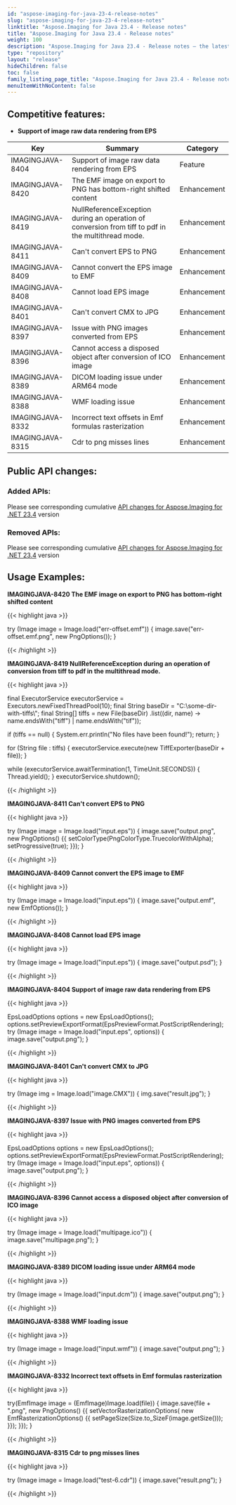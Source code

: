 ```yaml
---
id: "aspose-imaging-for-java-23-4-release-notes"
slug: "aspose-imaging-for-java-23-4-release-notes"
linktitle: "Aspose.Imaging for Java 23.4 - Release notes"
title: "Aspose.Imaging for Java 23.4 - Release notes"
weight: 100
description: "Aspose.Imaging for Java 23.4 - Release notes – the latest updates and fixes."
type: "repository"
layout: "release"
hideChildren: false
toc: false
family_listing_page_title: "Aspose.Imaging for Java 23.4 - Release notes"
menuItemWithNoContent: false
---
```


## Competitive features:

- **Support of image raw data rendering from EPS**

| **Key**         | **Summary**                                                                                                                                                              | **Category** |
|-----------------|--------------------------------------------------------------------------------------------------------------------------------------------------------------------------|--------------|
| IMAGINGJAVA-8404 | Support of image raw data rendering from EPS                                                                                                                                  | Feature      |
| IMAGINGJAVA-8420 | The EMF image on export to PNG has bottom-right shifted content                                                                                                                                  | Enhancement      |
| IMAGINGJAVA-8419 | NullReferenceException during an operation of conversion from tiff to pdf in the multithread mode.                                                                                                                                  | Enhancement      |
| IMAGINGJAVA-8411 | Can't convert EPS to PNG                                                                                                                                  | Enhancement      |
| IMAGINGJAVA-8409 | Cannot convert the EPS image to EMF                                                                                                                                  | Enhancement      |
| IMAGINGJAVA-8408 | Cannot load EPS image                                                                                                                                  | Enhancement      |
| IMAGINGJAVA-8401 | Can't convert CMX to JPG                                                                                                                                  | Enhancement      |
| IMAGINGJAVA-8397 | Issue with PNG images converted from EPS                                                                                                                                  | Enhancement      |
| IMAGINGJAVA-8396 | Cannot access a disposed object after conversion of ICO image                                                                                                                                  | Enhancement      |
| IMAGINGJAVA-8389 | DICOM loading issue under ARM64 mode                                                                                                                                  | Enhancement      |
| IMAGINGJAVA-8388 | WMF loading issue                                                                                                                                  | Enhancement      |
| IMAGINGJAVA-8332 | Incorrect text offsets in Emf formulas rasterization                                                                                                                                  | Enhancement      |
| IMAGINGJAVA-8315 | Cdr to png misses lines                                                                                                                                  | Enhancement      |

## Public API changes:

### Added APIs:

Please see corresponding cumulative [API changes for Aspose.Imaging for .NET 23.4](/imaging/net/release-notes/2023/aspose-imaging-for-net-23-4-release-notes/) version

### Removed APIs:

Please see corresponding cumulative [API changes for Aspose.Imaging for .NET 23.4](/imaging/net/release-notes/2023/aspose-imaging-for-net-23-4-release-notes/) version

## Usage Examples:

**IMAGINGJAVA-8420 The EMF image on export to PNG has bottom-right shifted content**

{{< highlight java >}}

try (Image image = Image.load("err-offset.emf"))
{
	image.save("err-offset.emf.png", new PngOptions());
}

{{< /highlight >}}

**IMAGINGJAVA-8419 NullReferenceException during an operation of conversion from tiff to pdf in the multithread mode.**

{{< highlight java >}}

final ExecutorService executorService = Executors.newFixedThreadPool(10);
final String baseDir = "C:\\some-dir-with-tiffs\\";
final String[] tiffs = new File(baseDir)
		.list((dir, name) -> name.endsWith("tiff") | name.endsWith("tif"));

if (tiffs == null)
{
	System.err.println("No files have been found!");
	return;
}

for (String file : tiffs)
{
	executorService.execute(new TiffExporter(baseDir + file));
}

while (executorService.awaitTermination(1, TimeUnit.SECONDS))
{
	Thread.yield();
}
executorService.shutdown();

{{< /highlight >}}

**IMAGINGJAVA-8411 Can't convert EPS to PNG**

{{< highlight java >}}

try (Image image = Image.load("input.eps"))
{
    image.save("output.png", new PngOptions() {{
		setColorType(PngColorType.TruecolorWithAlpha);
		setProgressive(true);
		}});
}

{{< /highlight >}}

**IMAGINGJAVA-8409 Cannot convert the EPS image to EMF**

{{< highlight java >}}

try (Image image = Image.load("input.eps"))
{
    image.save("output.emf", new EmfOptions());
}

{{< /highlight >}}

**IMAGINGJAVA-8408 Cannot load EPS image**

{{< highlight java >}}

try (Image image = Image.load("input.eps"))
{
    image.save("output.psd");
}

{{< /highlight >}}

**IMAGINGJAVA-8404 Support of image raw data rendering from EPS**

{{< highlight java >}}

EpsLoadOptions options = new EpsLoadOptions();
options.setPreviewExportFormat(EpsPreviewFormat.PostScriptRendering);
try (Image image = Image.load("input.eps", options))
{
    image.save("output.png");
}

{{< /highlight >}}

**IMAGINGJAVA-8401 Can't convert CMX to JPG**

{{< highlight java >}}

try (Image img = Image.load("image.CMX"))
{
    img.save("result.jpg");
}

{{< /highlight >}}

**IMAGINGJAVA-8397 Issue with PNG images converted from EPS**

{{< highlight java >}}

EpsLoadOptions options = new EpsLoadOptions();
options.setPreviewExportFormat(EpsPreviewFormat.PostScriptRendering);
try (Image image = Image.load("input.eps", options))
{
    image.save("output.png");
}

{{< /highlight >}}

**IMAGINGJAVA-8396 Cannot access a disposed object after conversion of ICO image**

{{< highlight java >}}

try (Image image = Image.load("multipage.ico"))
{
    image.save("multipage.png");
}

{{< /highlight >}}

**IMAGINGJAVA-8389 DICOM loading issue under ARM64 mode**

{{< highlight java >}}

try (Image image = Image.load("input.dcm"))
{
    image.save("output.png");
}

{{< /highlight >}}

**IMAGINGJAVA-8388 WMF loading issue**

{{< highlight java >}}

try (Image image = Image.load("input.wmf"))
{
    image.save("output.png");
}

{{< /highlight >}}

**IMAGINGJAVA-8332 Incorrect text offsets in Emf formulas rasterization**

{{< highlight java >}}

try(EmfImage image = (EmfImage)Image.load(file))
{
   image.save(file + ".png", new PngOptions()
   {{
		setVectorRasterizationOptions(
						new EmfRasterizationOptions() {{
							setPageSize(Size.to_SizeF(image.getSize()));
						}});
   }});
}

{{< /highlight >}}

**IMAGINGJAVA-8315 Cdr to png misses lines**

{{< highlight java >}}

try (Image image = Image.load("test-6.cdr"))
 {
     image.save("result.png");
 }

{{< /highlight >}}
